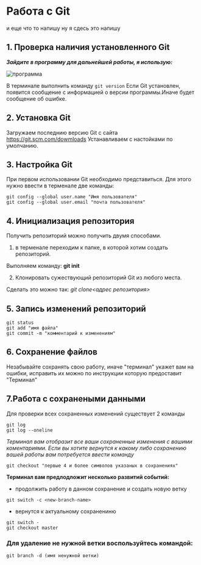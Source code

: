 # Работа с Git
и еще что то напишу
ну я сдесь это напишу
## 1. Проверка наличия установленного Git
**_Зайдите в программу для дальнейшей работы, я использую:_**

![программа](prog.jpg)

В терминале выполнить команду `git version`
Если Git установлен, появится сообщение с информацией о версии программы.Иначе будет сообщение об ошибке.

## 2. Установка Git
Загружаем последнию версию Git  с сайта 
https://git.scm.com/dowmloads
Устанавливаем с настойками по умолчанию.

## 3. Настройка Git
При первом использовании Git необходимо представиться. Для этого нужно ввести в терменале две команды:
```
git config --global user.name "Имя пользователя"
git config --global user.email "почта пользователя"
```
## 4. Инициализация репозитория
Получить репозиторий можно получить двумя способами.
1. в терменале переходим к папке, в которой хотим создать репозиторий.

 Выполняем команду: **git init**

2. Клонировать сужествующий репозиторий Git  из любого места. 

Сделать это можно так: 
_git clone<адрес репозитория>_

## 5. Запись изменений репозиторий
```
git status
git add "имя файла"
git commit -m "комментарий к изменениям"
```
## 6. Сохранение файлов
Незабывайте сохранять свою работу, иначе "терминал" укажет вам на ошибки, исправить их можно по инструкции которую предоставит "Терминал"
## 7.Работа с сохранеными данными
Для проверки всех сохраненных изменений существует 2 команды
```
git log 
git log --oneline
```
*Терминал вам отобразит все ваши сохраненные изменения с вашими коментариями.
Если вы хотите вернутся к какому либо сохранению вашей работы вам потребуется ввести команду*
```
git checkout "первые 4 и более символов указаных в сохранениях"
```
**Терминал вам предлодложит несколько развитий событий:**
* продолжить работу в данном сохранение и создать новую ветку
```
git switch -c <new-branch-name>
```
* вернутся к актуальному сохранениню
```
git switch -
git checkout master
```
### Для удаление не нужной ветки воспользуйтесь командой:
```
git branch -d (имя ненужной ветки)
```